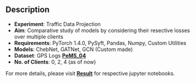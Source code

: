 ## Description
- **Experiment**: Traffic Data Projection
- **Aim**: Comparative study of models by considering their resective losses over multiple clients
- **Requirements**: PyTorch 1.4.0, PySyft, Pandas, Numpy, Custom Utilities
- **Models**: ChebNet, GATNet, GCN (Custom made)
- **Dataset**: GPS Logs **[PeMS_04](PeMS_04)**
- **No. of Clients**: 0, 2, 4 (as of now)

For more details, please visit **[Result](Result)** for respective jupyter notebooks.